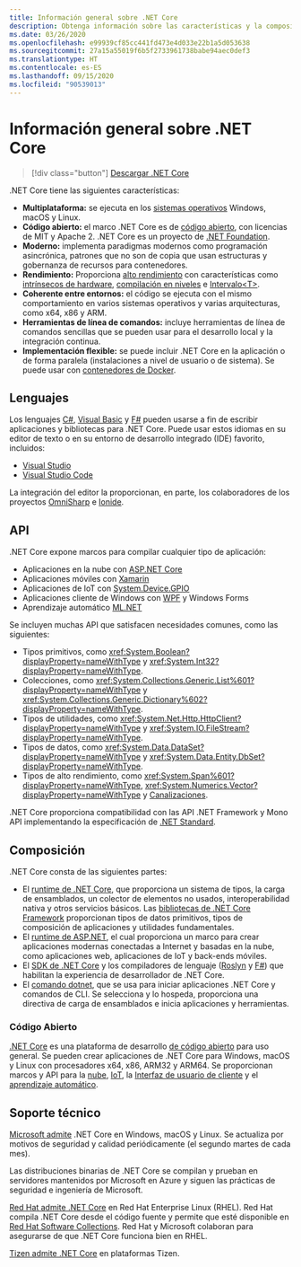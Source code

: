 ```yaml
---
title: Información general sobre .NET Core
description: Obtenga información sobre las características y la composición de .NET Core y compárela con otras implementaciones de .NET.
ms.date: 03/26/2020
ms.openlocfilehash: e99939cf85cc441fd473e4d033e22b1a5d053638
ms.sourcegitcommit: 27a15a55019f6b5f2733961738babe94aec0def3
ms.translationtype: HT
ms.contentlocale: es-ES
ms.lasthandoff: 09/15/2020
ms.locfileid: "90539013"
---
```

# <a name="net-core-overview"></a>Información general sobre .NET Core

> [!div class="button"]
> [Descargar .NET Core](https://dotnet.microsoft.com/download)

.NET Core tiene las siguientes características:

- **Multiplataforma:** se ejecuta en los [sistemas operativos](https://github.com/dotnet/core/blob/master/os-lifecycle-policy.md) Windows, macOS y Linux.
- **Código abierto:** el marco .NET Core es de [código abierto](https://github.com/dotnet/core), con licencias de MIT y Apache 2. .NET Core es un proyecto de [.NET Foundation](https://dotnetfoundation.org/).
- **Moderno:** implementa paradigmas modernos como programación asincrónica, patrones que no son de copia que usan estructuras y gobernanza de recursos para contenedores.
- **Rendimiento:**  Proporciona [alto rendimiento](https://devblogs.microsoft.com/dotnet/performance-improvements-in-net-core-3-0/) con características como [intrínsecos de hardware](https://devblogs.microsoft.com/dotnet/hardware-intrinsics-in-net-core/), [compilación en niveles](https://github.com/dotnet/coreclr/blob/master/Documentation/design-docs/tiered-compilation.md) e [Intervalo\<T>](../standard/memory-and-spans/index.md).
- **Coherente entre entornos:** el código se ejecuta con el mismo comportamiento en varios sistemas operativos y varias arquitecturas, como x64, x86 y ARM.
- **Herramientas de línea de comandos:**  incluye herramientas de línea de comandos sencillas que se pueden usar para el desarrollo local y la integración continua.
- **Implementación flexible:** se puede incluir .NET Core en la aplicación o de forma paralela (instalaciones a nivel de usuario o de sistema). Se puede usar con [contenedores de Docker](docker/introduction.md).

## <a name="languages"></a>Lenguajes

Los lenguajes [C#](../csharp/index.yml), [Visual Basic](../visual-basic/index.yml) y [F#](../fsharp/index.yml) pueden usarse a fin de escribir aplicaciones y bibliotecas para .NET Core. Puede usar estos idiomas en su editor de texto o en su entorno de desarrollo integrado (IDE) favorito, incluidos:

- [Visual Studio](https://visualstudio.microsoft.com/vs/?utm_medium=microsoft&utm_source=docs.microsoft.com&utm_campaign=inline+link)
- [Visual Studio Code](https://code.visualstudio.com/download)

La integración del editor la proporcionan, en parte, los colaboradores de los proyectos [OmniSharp](https://www.omnisharp.net/) e [Ionide](https://ionide.io).

## <a name="apis"></a>API

.NET Core expone marcos para compilar cualquier tipo de aplicación:

* Aplicaciones en la nube con [ASP.NET Core](/aspnet/core/)
* Aplicaciones móviles con [Xamarin](/xamarin)
* Aplicaciones de IoT con [System.Device.GPIO](/archive/msdn-magazine/2019/august/net-core-cross-platform-iot-programming-with-net-core-3-0)
* Aplicaciones cliente de Windows con [WPF](../desktop-wpf/overview/index.md) y Windows Forms
* Aprendizaje automático [ML.NET](../machine-learning/index.yml)

Se incluyen muchas API que satisfacen necesidades comunes, como las siguientes:

- Tipos primitivos, como <xref:System.Boolean?displayProperty=nameWithType> y <xref:System.Int32?displayProperty=nameWithType>.
- Colecciones, como <xref:System.Collections.Generic.List%601?displayProperty=nameWithType> y <xref:System.Collections.Generic.Dictionary%602?displayProperty=nameWithType>.
- Tipos de utilidades, como <xref:System.Net.Http.HttpClient?displayProperty=nameWithType> y <xref:System.IO.FileStream?displayProperty=nameWithType>.
- Tipos de datos, como <xref:System.Data.DataSet?displayProperty=nameWithType> y <xref:System.Data.Entity.DbSet?displayProperty=nameWithType>.
- Tipos de alto rendimiento, como <xref:System.Span%601?displayProperty=nameWithType>, <xref:System.Numerics.Vector?displayProperty=nameWithType> y [Canalizaciones](../standard/io/pipelines.md).

.NET Core proporciona compatibilidad con las API .NET Framework y Mono API implementando la especificación de [.NET Standard](../standard/net-standard.md).

## <a name="composition"></a>Composición

.NET Core consta de las siguientes partes:

- El [runtime de .NET Core](https://github.com/dotnet/runtime/tree/master/src/coreclr), que proporciona un sistema de tipos, la carga de ensamblados, un colector de elementos no usados, interoperabilidad nativa y otros servicios básicos. Las [bibliotecas de .NET Core Framework](https://github.com/dotnet/runtime/tree/master/src/libraries) proporcionan tipos de datos primitivos, tipos de composición de aplicaciones y utilidades fundamentales.
- El [runtime de ASP.NET](https://github.com/dotnet/aspnetcore), el cual proporciona un marco para crear aplicaciones modernas conectadas a Internet y basadas en la nube, como aplicaciones web, aplicaciones de IoT y back-ends móviles.
- El [SDK de .NET Core](https://github.com/dotnet/sdk) y los compiladores de lenguaje ([Roslyn](https://github.com/dotnet/roslyn) y [F#](https://github.com/microsoft/visualfsharp)) que habilitan la experiencia de desarrollador de .NET Core.
- El [comando dotnet](./tools/dotnet.md), que se usa para iniciar aplicaciones .NET Core y comandos de CLI. Se selecciona y lo hospeda, proporciona una directiva de carga de ensamblados e inicia aplicaciones y herramientas.

### <a name="open-source"></a>Código Abierto

[.NET Core](about.md) es una plataforma de desarrollo [de código abierto](https://github.com/dotnet/runtime/blob/master/LICENSE.TXT) para uso general. Se pueden crear aplicaciones de .NET Core para Windows, macOS y Linux con procesadores x64, x86, ARM32 y ARM64. Se proporcionan marcos y API para la [nube](/aspnet/core/), [IoT](/archive/msdn-magazine/2019/august/net-core-cross-platform-iot-programming-with-net-core-3-0), la [Interfaz de usuario de cliente](../desktop-wpf/overview/index.md) y el [aprendizaje automático](../machine-learning/index.yml).

## <a name="support"></a>Soporte técnico

[Microsoft admite](https://dotnet.microsoft.com/platform/support/policy) .NET Core en Windows, macOS y Linux. Se actualiza por motivos de seguridad y calidad periódicamente (el segundo martes de cada mes).

Las distribuciones binarias de .NET Core se compilan y prueban en servidores mantenidos por Microsoft en Azure y siguen las prácticas de seguridad e ingeniería de Microsoft.

[Red Hat admite .NET Core](https://developers.redhat.com/topics/dotnet/) en Red Hat Enterprise Linux (RHEL). Red Hat compila .NET Core desde el código fuente y permite que esté disponible en [Red Hat Software Collections](https://developers.redhat.com/products/softwarecollections/overview/). Red Hat y Microsoft colaboran para asegurarse de que .NET Core funciona bien en RHEL.

[Tizen admite .NET Core](https://developer.tizen.org/development/training/.net-application) en plataformas Tizen.
